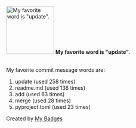 <img src="https://my-badges.github.io/my-badges/favorite-word.png" alt="My favorite word is &quot;update&quot;." title="My favorite word is &quot;update&quot;." width="128">
<strong>My favorite word is &quot;update&quot;.</strong>
<br><br>

My favorite commit message words are:

1. update (used 258 times)
2. readme.md (used 138 times)
3. add (used 63 times)
4. merge (used 28 times)
5. pyproject.toml (used 23 times)


Created by <a href="https://github.com/my-badges/my-badges">My Badges</a>